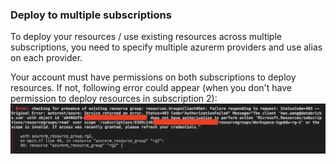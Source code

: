 ### Deploy to multiple subscriptions

To deploy your resources / use existing resources across multiple subscriptions, you need to specify multiple azurerm providers and use alias on each provider. 

Your account must have permissions on both subscriptions to deploy resources. If not, following error could appear (when you don't have permission to deploy resources in subscription 2):
![alt text](../charts/multiple-subscription.png?raw=true)
